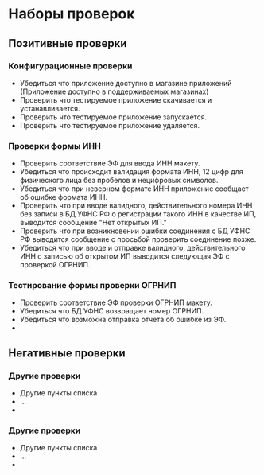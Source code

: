 # Наборы проверок

## Позитивные проверки

### Конфигурационные проверки
* Убедиться что приложение доступно в магазине приложений (Приложение доступно в поддерживаемых магазинах)
* Проверить что тестируемое приложение скачивается и устанавливается.
* Проверить что тестируемое приложение запускается.
* Проверить что тестируемое приложение удаляется.


### Проверки формы ИНН
* Проверить соответствие ЭФ для ввода ИНН макету.
* Убедиться что происходит валидация формата ИНН, 12 цифр для физического лица без пробелов и нецифровых символов.
* Убедиться что при неверном формате ИНН приложение сообщает об ошибке формата ИНН.
* Проверить что при вводе валидного, действительного номера ИНН без записи в БД УФНС РФ о регистрации такого ИНН в качестве ИП, 
выводится сообщение "Нет открытых ИП."
* Проверить что при возникновении ошибки соединения с БД УФНС РФ выводится сообщение с просьбой проверить соединение позже.
* Убедиться что при вводе и отправке валидного, действительного ИНН с записью об открытом ИП выводится следующая ЭФ с проверкой ОГРНИП.


### Тестирование формы проверки ОГРНИП 
* Проверить соответствие ЭФ проверки ОГРНИП макету.
* Убедиться что БД УФНС возвращает номер ОГРНИП.
* Убедиться что возможна отправка отчета об ошибке из ЭФ.
* 

## Негативные проверки

### Другие проверки
* Другие пункты списка
* ...
* 

### Другие проверки
* Другие пункты списка
* ...
* 





